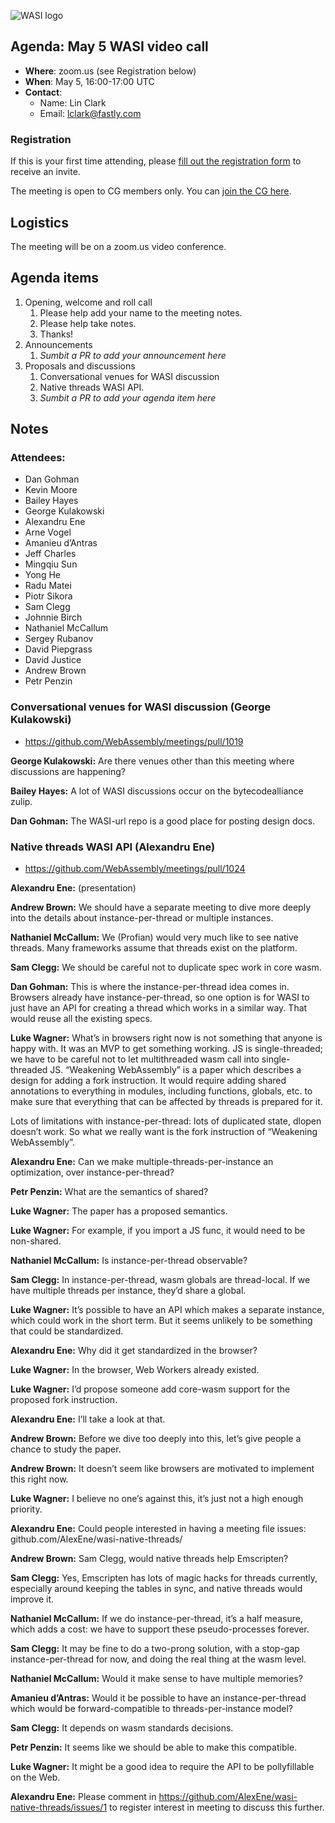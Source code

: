 ![WASI logo](https://raw.githubusercontent.com/WebAssembly/WASI/main/WASI.png)

## Agenda: May 5 WASI video call

- **Where**: zoom.us (see Registration below)
- **When**: May 5, 16:00-17:00 UTC
- **Contact**:
  - Name: Lin Clark
  - Email: lclark@fastly.com

### Registration

If this is your first time attending, please [fill out the registration form](https://docs.google.com/forms/d/e/1FAIpQLSdpO6Lp2L_dZ2_oiDgzjKx7pb7s2YYHjeSIyfHWZZGSKoZKWQ/viewform?usp=sf_link) to receive an invite.

The meeting is open to CG members only. You can [join the CG here](https://www.w3.org/community/webassembly/).

## Logistics

The meeting will be on a zoom.us video conference.

## Agenda items

1. Opening, welcome and roll call
    1. Please help add your name to the meeting notes.
    1. Please help take notes.
    1. Thanks!
1. Announcements
    1. _Sumbit a PR to add your announcement here_
1. Proposals and discussions
    1.  Conversational venues for WASI discussion
    2.  Native threads WASI API.
    3. _Sumbit a PR to add your agenda item here_

## Notes

### Attendees:

 * Dan Gohman
 * Kevin Moore
 * Bailey Hayes
 * George Kulakowski
 * Alexandru Ene
 * Arne Vogel
 * Amanieu d’Antras
 * Jeff Charles
 * Mingqiu Sun
 * Yong He
 * Radu Matei
 * Piotr Sikora
 * Sam Clegg
 * Johnnie Birch
 * Nathaniel McCallum
 * Sergey Rubanov
 * David Piepgrass
 * David Justice
 * Andrew Brown
 * Petr Penzin

### Conversational venues for WASI discussion (George Kulakowski)

 * https://github.com/WebAssembly/meetings/pull/1019

**George Kulakowski:** Are there venues other than this meeting where discussions are happening?

**Bailey Hayes:** A lot of WASI discussions occur on the bytecodealliance zulip.

**Dan Gohman:** The WASI-url repo is a good place for posting design docs.

### Native threads WASI API (Alexandru Ene)

 * https://github.com/WebAssembly/meetings/pull/1024

**Alexandru Ene:** (presentation)

**Andrew Brown:** We should have a separate meeting to dive more deeply into the details about instance-per-thread or multiple instances.

**Nathaniel McCallum:** We (Profian) would very much like to see native threads. Many frameworks assume that threads exist on the platform.

**Sam Clegg:** We should be careful not to duplicate spec work in core wasm.

**Dan Gohman:** This is where the instance-per-thread idea comes in. Browsers already have instance-per-thread, so one option is for WASI to just have an API for creating a thread which works in a similar way. That would reuse all the existing specs.

**Luke Wagner:** What’s in browsers right now is not something that anyone is happy with. It was an MVP to get something working. JS is single-threaded; we have to be careful not to let multithreaded wasm call into single-threaded JS. “Weakening WebAssembly” is a paper which describes a design for adding a fork instruction. It would require adding shared annotations to everything in modules, including functions, globals, etc. to make sure that everything that can be affected by threads is prepared for it.

Lots of limitations with instance-per-thread: lots of duplicated state, dlopen doesn’t work. So what we really want is the fork instruction of “Weakening WebAssembly”.

**Alexandru Ene:** Can we make multiple-threads-per-instance an optimization, over instance-per-thread?

**Petr Penzin:** What are the semantics of shared?

**Luke Wagner:** The paper has a proposed semantics.

**Luke Wagner:** For example, if you import a JS func, it would need to be non-shared.

**Nathaniel McCallum:** Is instance-per-thread observable?

**Sam Clegg:** In instance-per-thread, wasm globals are thread-local. If we have multiple threads per instance, they’d share a global.

**Luke Wagner:** It’s possible to have an API which makes a separate instance, which could work in the short term. But it seems unlikely to be something that could be standardized.

**Alexandru Ene:** Why did it get standardized in the browser?

**Luke Wagner:** In the browser, Web Workers already existed.

**Luke Wagner:** I’d propose someone add core-wasm support for the proposed fork instruction.

**Alexandru Ene:** I’ll take a look at that.

**Andrew Brown:** Before we dive too deeply into this, let’s give people a chance to study the paper.

**Andrew Brown:** It doesn’t seem like browsers are motivated to implement this right now.

**Luke Wagner:** I believe no one’s against this, it’s just not a high enough priority.

**Alexandru Ene:** Could people interested in having a meeting file issues: github.com/AlexEne/wasi-native-threads/

**Andrew Brown:** Sam Clegg, would native threads help Emscripten?

**Sam Clegg:** Yes, Emscripten has lots of magic hacks for threads currently, especially around keeping the tables in sync, and native threads would improve it.

**Nathaniel McCallum:** If we do instance-per-thread, it’s a half measure, which adds a cost: we have to support these pseudo-processes forever.

**Sam Clegg:** It may be fine to do a two-prong solution, with a stop-gap instance-per-thread for now, and doing the real thing at the wasm level.

**Nathaniel McCallum:** Would it make sense to have multiple memories?

**Amanieu d’Antras:** Would it be possible to have an instance-per-thread which would be forward-compatible to threads-per-instance model?

**Sam Clegg:** It depends on wasm standards decisions.

**Petr Penzin:** It seems like we should be able to make this compatible.

**Luke Wagner:** It might be a good idea to require the API to be pollyfillable on the Web.

**Alexandru Ene:** Please comment in https://github.com/AlexEne/wasi-native-threads/issues/1 to register interest in meeting to discuss this further.

